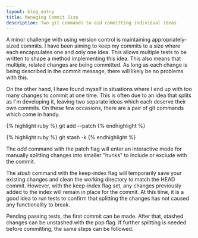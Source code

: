 ```yaml
---
layout: blog_entry
title: Managing Commit Size
description: Two git commands to aid committing individual ideas
---
```

A minor challenge with using version control is maintaining appropriately-sized commits. I have been aiming to keep my commits to a size where each encapsulates one and only one idea. This allows multiple tests to be written to shape a method implementing this idea. This also means that multiple, related changes are being committed. As long as each change is being described in the commit message, there will likely be no problems with this.

On the other hand, I have found myself in situations where I end up with too many changes to commit at one time. This is often due to an idea that splits as I'm developing it, leaving two separate ideas which each deserve their own commits. On these few occasions, there are a pair of git commands which come in handy.

{% highlight ruby %}
git add --patch
{% endhighlight %}

{% highlight ruby %}
git stash -k
{% endhighlight %}

The *add* command with the patch flag will enter an interactive mode for manually splitting changes into smaller "hunks" to include or exclude with the commit.

The *stash* command with the keep-index flag will temporarily save your existing changes and clean the working directory to match the HEAD commit. However, with the keep-index flag set, any changes previously added to the index will remain in place for the commit. At this time, it is a good idea to run tests to confirm that splitting the changes has not caused any functionality to break.

Pending passing tests, the first commit can be made. After that, stashed changes can be unstashed with the pop flag. If further splitting is needed before committing, the same steps can be followed.
